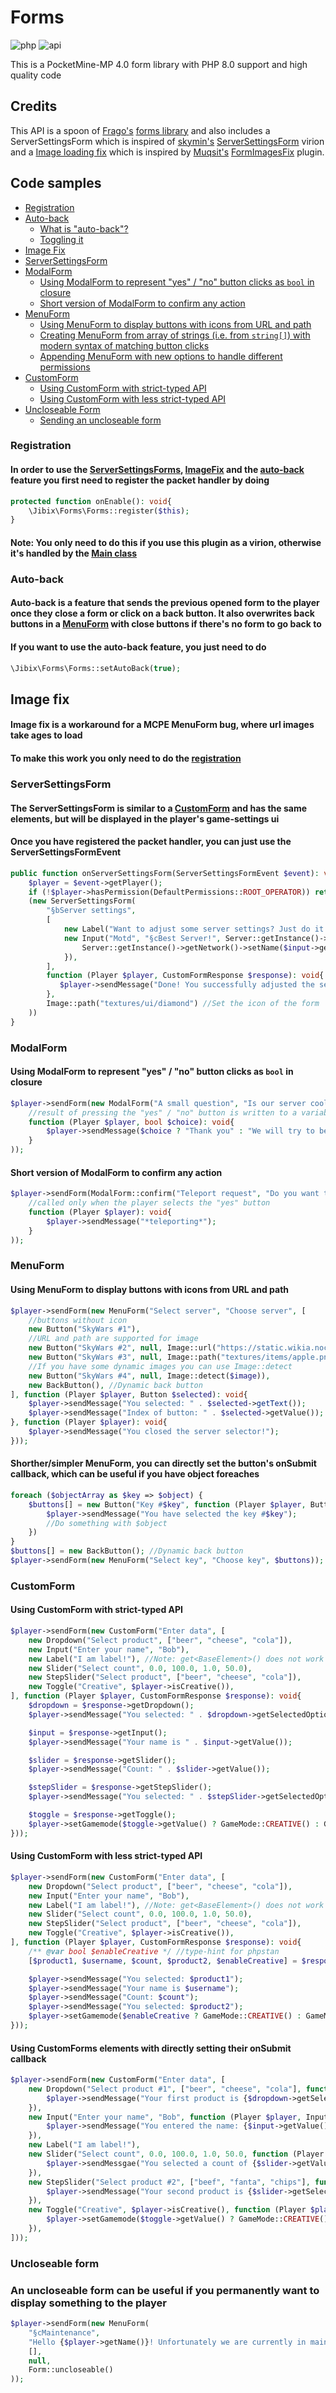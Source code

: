 # Forms

![php](https://img.shields.io/badge/php-8.0-informational)
![api](https://img.shields.io/badge/pocketmine-4.0-informational)

This is a PocketMine-MP 4.0 form library with PHP 8.0 support and high quality code

## Credits
This API is a spoon of [Frago's](https://github.com/Frago9876543210) [forms library](https://github.com/Frago9876543210/forms) and also includes a ServerSettingsForm which is inspired of [skymin's](https://github.com/sky-min) [ServerSettingsForm](https://github.com/sky-min/ServerSettingForm) virion and a [Image loading fix](#image-fix) which is inspired by [Muqsit's](https://github.com/Muqsit) [FormImagesFix](https://github.com/Muqsit/FormImagesFix) plugin. 

## Code samples

+ [Registration](#registration)
+ [Auto-back](#auto-back)
    - [What is "auto-back"?](#auto-back-is-a-feature-that-sends-the-previous-opened-form-to-the-player-once-they-close-a-form-or-click-on-a-back-button-it-also-overwrites-back-buttons-in-a-menuformmenuform-with-close-buttons-if-theres-no-form-to-go-back-to)
    - [Toggling it](#if-you-want-to-use-the-auto-back-feature-you-just-need-to-do)
+ [Image Fix](#image-fix)
+ [ServerSettingsForm](#serversettingsform)
+ [ModalForm](#modalform)
    - [Using ModalForm to represent "yes" / "no" button clicks as `bool` in closure](#using-modalform-to-represent-yes--no-button-clicks-as-bool-in-closure)
    - [Short version of ModalForm to confirm any action](#short-version-of-modalform-to-confirm-any-action)
+ [MenuForm](#menuform)
    - [Using MenuForm to display buttons with icons from URL and path](#using-menuform-to-display-buttons-with-icons-from-url-and-path)
    - [Creating MenuForm from array of strings (i.e. from `string[]`) with modern syntax of matching button clicks](#creating-menuform-from-array-of-strings-ie-from-string-with-modern-syntax-of-matching-button-clicks)
    - [Appending MenuForm with new options to handle different permissions](#appending-menuform-with-new-options-to-handle-different-permissions)
+ [CustomForm](#customform)
    - [Using CustomForm with strict-typed API](#using-customform-with-strict-typed-api)
    - [Using CustomForm with less strict-typed API](#using-customform-with-less-strict-typed-api)
+ [Uncloseable Form](#uncloseable-form)
  - [Sending an uncloseable form](#an-uncloseable-form-can-be-useful-if-you-permanently-want-to-display-something-to-the-player)

### Registration

#### In order to use the [ServerSettingsForms](#serversettingsform), [ImageFix](#image-fix) and the [auto-back](#autoback) feature you first need to **register** the packet handler by doing
```php
protected function onEnable(): void{
    \Jibix\Forms\Forms::register($this);
}
```
#### Note: You only need to do this if you use this plugin as a virion, otherwise it's handled by the [Main class](https://github.com/J1b1x/Forms/blob/master/src/Jibix/Forms/Main.php)

### Auto-back
#### Auto-back is a feature that sends the previous opened form to the player once they close a form or click on a back button. It also overwrites back buttons in a [MenuForm](#menuform) with close buttons if there's no form to go back to
#### If you want to use the auto-back feature, you just need to do
```php
\Jibix\Forms\Forms::setAutoBack(true);
```

## Image fix
#### Image fix is a workaround for a MCPE MenuForm bug, where url images take ages to load
#### To make this work you only need to do the [registration](#registration)

### ServerSettingsForm

#### The ServerSettingsForm is similar to a [CustomForm](#customform) and has the same elements, but will be displayed in the player's game-settings ui
#### Once you have registered the packet handler, you can just use the ServerSettingsFormEvent

```php
public function onServerSettingsForm(ServerSettingsFormEvent $event): void{
    $player = $event->getPlayer();
    if (!$player->hasPermission(DefaultPermissions::ROOT_OPERATOR)) return; //Not an operator
    (new ServerSettingsForm(
        "§bServer settings",
        [
            new Label("Want to adjust some server settings? Just do it!"),
            new Input("Motd", "§cBest Server!", Server::getInstance()->getNetwork()->getName(), function (Player $player, Input $input): void{
                Server::getInstance()->getNetwork()->setName($input->getName());
            }),
        ],
        function (Player $player, CustomFormResponse $response): void{
           $player->sendMessage("Done! You successfully adjusted the server settings.") 
        },
        Image::path("textures/ui/diamond") //Set the icon of the form
    ))
}
```

### ModalForm

#### Using ModalForm to represent "yes" / "no" button clicks as `bool` in closure

```php
$player->sendForm(new ModalForm("A small question", "Is our server cool?",
	//result of pressing the "yes" / "no" button is written to a variable $choice
	function (Player $player, bool $choice): void{
		$player->sendMessage($choice ? "Thank you" : "We will try to become better");
	}
));
```

#### Short version of ModalForm to confirm any action

```php
$player->sendForm(ModalForm::confirm("Teleport request", "Do you want to accept it?",
	//called only when the player selects the "yes" button
	function (Player $player): void{
		$player->sendMessage("*teleporting*");
	}
));
```

### MenuForm

#### Using MenuForm to display buttons with icons from URL and path

```php
$player->sendForm(new MenuForm("Select server", "Choose server", [
	//buttons without icon
	new Button("SkyWars #1"),
	//URL and path are supported for image
	new Button("SkyWars #2", null, Image::url("https://static.wikia.nocookie.net/minecraft_gamepedia/images/f/f0/Melon_JE2_BE2.png")),
	new Button("SkyWars #3", null, Image::path("textures/items/apple.png")),
	//If you have some dynamic images you can use Image::detect
	new Button("SkyWars #4", null, Image::detect($image)),
	new BackButton(), //Dynamic back button
], function (Player $player, Button $selected): void{
	$player->sendMessage("You selected: " . $selected->getText());
	$player->sendMessage("Index of button: " . $selected->getValue());
}, function (Player $player): void{
    $player->sendMessage("You closed the server selector!");
}));
```

#### Shorther/simpler MenuForm, you can directly set the button's onSubmit callback, which can be useful if you have object foreaches 

```php
foreach ($objectArray as $key => $object) {
    $buttons[] = new Button("Key #$key", function (Player $player, Button $selected) use ($key, $object): void{
        $player->sendMessage("You have selected the key #$key");
        //Do something with $object
    })
}
$buttons[] = new BackButton(); //Dynamic back button
$player->sendForm(new MenuForm("Select key", "Choose key", $buttons));
```

### CustomForm

#### Using CustomForm with strict-typed API

```php
$player->sendForm(new CustomForm("Enter data", [
	new Dropdown("Select product", ["beer", "cheese", "cola"]),
	new Input("Enter your name", "Bob"),
	new Label("I am label!"), //Note: get<BaseElement>() does not work with label
	new Slider("Select count", 0.0, 100.0, 1.0, 50.0),
	new StepSlider("Select product", ["beer", "cheese", "cola"]),
	new Toggle("Creative", $player->isCreative()),
], function (Player $player, CustomFormResponse $response): void{
	$dropdown = $response->getDropdown();
	$player->sendMessage("You selected: " . $dropdown->getSelectedOption());

	$input = $response->getInput();
	$player->sendMessage("Your name is " . $input->getValue());

	$slider = $response->getSlider();
	$player->sendMessage("Count: " . $slider->getValue());

	$stepSlider = $response->getStepSlider();
	$player->sendMessage("You selected: " . $stepSlider->getSelectedOption());

	$toggle = $response->getToggle();
	$player->setGamemode($toggle->getValue() ? GameMode::CREATIVE() : GameMode::SURVIVAL());
}));
```

#### Using CustomForm with less strict-typed API

```php
$player->sendForm(new CustomForm("Enter data", [
	new Dropdown("Select product", ["beer", "cheese", "cola"]),
	new Input("Enter your name", "Bob"),
	new Label("I am label!"), //Note: get<BaseElement>() does not work with label
	new Slider("Select count", 0.0, 100.0, 1.0, 50.0),
	new StepSlider("Select product", ["beer", "cheese", "cola"]),
	new Toggle("Creative", $player->isCreative()),
], function (Player $player, CustomFormResponse $response): void{
	/** @var bool $enableCreative */ //type-hint for phpstan
	[$product1, $username, $count, $product2, $enableCreative] = $response->getValues();

	$player->sendMessage("You selected: $product1");
	$player->sendMessage("Your name is $username");
	$player->sendMessage("Count: $count");
	$player->sendMessage("You selected: $product2");
	$player->setGamemode($enableCreative ? GameMode::CREATIVE() : GameMode::SURVIVAL());
}));
```

#### Using CustomForms elements with directly setting their onSubmit callback

```php
$player->sendForm(new CustomForm("Enter data", [
	new Dropdown("Select product #1", ["beer", "cheese", "cola"], function (Player $player, Dropdown $dropdown): void{
	    $player->sendMessage("Your first product is {$dropdown->getSelectedOption()}");
	}),
	new Input("Enter your name", "Bob", function (Player $player, Input $input): void{
	    $player->sendMessage("You entered the name: {$input->getValue()}!");
	}),
	new Label("I am label!"),
	new Slider("Select count", 0.0, 100.0, 1.0, 50.0, function (Player $player, Slider $slider): void{
	    $player->sendMessgae("You selected a count of {$slider->getValue()}");
	}),
	new StepSlider("Select product #2", ["beef", "fanta", "chips"], function (Player $player, StepSlider $slider): void{
	    $player->sendMessage("Your second product is {$slider->getSelectedOption()}");
	}),
	new Toggle("Creative", $player->isCreative(), function (Player $player, Toggle $toggle): void{
	    $player->setGamemode($toggle->getValue() ? GameMode::CREATIVE() : GameMode::SURVIVAL());
	}),
]));
```

### Uncloseable form

### An uncloseable form can be useful if you permanently want to display something to the player
```php
$player->sendForm(new MenuForm(
    "§cMaintenance",
    "Hello {$player->getName()}! Unfortunately we are currently in maintenance to update some server features!\nPlease come back once we announce that we're done with the update.",
    [],
    null,
    Form::uncloseable()
));
```
